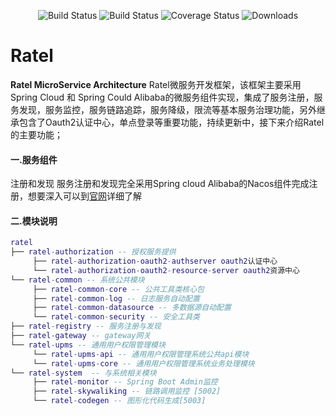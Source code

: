  <p align="center">
   <img src="https://img.shields.io/badge/Avue-1.5.0-green.svg" alt="Build Status">
   <img src="https://img.shields.io/badge/Java-11-red.svg" alt="Build Status">
   <img src="https://img.shields.io/badge/Spring%20Cloud-Greenwich.SR3-blue.svg" alt="Coverage Status">
   <img src="https://img.shields.io/badge/Spring%20Boot-2.1.9.RELEASE-blue.svg" alt="Downloads">
 </p>  
 
   
# Ratel
**Ratel MicroService Architecture**  Ratel微服务开发框架，该框架主要采用Spring Cloud 和 Spring Could Alibaba的微服务组件实现，集成了服务注册，服务发现，服务监控，服务链路追踪，服务降级，限流等基本服务治理功能，另外继承包含了Oauth2认证中心，单点登录等重要功能，持续更新中，接下来介绍Ratel的主要功能；


#### 一.服务组件
注册和发现
服务注册和发现完全采用Spring cloud Alibaba的Nacos组件完成注册，想要深入可以到[官网](http://nacos.io)详细了解






#### 二.模块说明
```lua
ratel
├── ratel-authorization -- 授权服务提供
     ├── ratel-authorization-oauth2-authserver oauth2认证中心
     └── ratel-authorization-oauth2-resource-server oauth2资源中心
└── ratel-common -- 系统公共模块 
     ├── ratel-common-core -- 公共工具类核心包
     ├── ratel-common-log -- 日志服务自动配置
     ├── ratel-common-datasource -- 多数据源自动配置
     └── ratel-common-security -- 安全工具类
├── ratel-registry -- 服务注册与发现
├── ratel-gateway -- gateway网关
└── ratel-upms -- 通用用户权限管理模块
     └── ratel-upms-api -- 通用用户权限管理系统公共api模块
     └── ratel-upms-core -- 通用用户权限管理系统业务处理模块
└── ratel-system  -- 与系统相关模块 
     ├── ratel-monitor -- Spring Boot Admin监控
     ├── ratel-skywaliking -- 链路调用监控 [5002]
     └── ratel-codegen -- 图形化代码生成[5003]
	 
```

